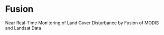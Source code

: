 Fusion
======

Near Real-Time Monitoring of Land Cover Disturbance by Fusion of MODIS and Landsat Data
